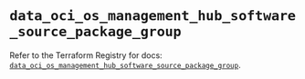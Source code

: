# `data_oci_os_management_hub_software_source_package_group`

Refer to the Terraform Registry for docs: [`data_oci_os_management_hub_software_source_package_group`](https://registry.terraform.io/providers/hashicorp/oci/7.19.0/docs/data-sources/os_management_hub_software_source_package_group).
